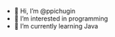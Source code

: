 - 👋 Hi, I’m @ppichugin
- 👀 I’m interested in programming
- 🌱 I’m currently learning Java

<!---
ppichugin/ppichugin is a ✨ special ✨ repository because its `README.md` (this file) appears on your GitHub profile.
You can click the Preview link to take a look at your changes.
--->
